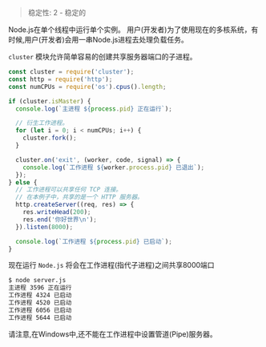 
<!--introduced_in=v0.10.0-->

> 稳定性: 2 - 稳定的

Node.js在单个线程中运行单个实例。
用户(开发者)为了使用现在的多核系统，有时候,用户(开发者)会用一串Node.js进程去处理负载任务。

`cluster` 模块允许简单容易的创建共享服务器端口的子进程。

```js
const cluster = require('cluster');
const http = require('http');
const numCPUs = require('os').cpus().length;

if (cluster.isMaster) {
  console.log(`主进程 ${process.pid} 正在运行`);

  // 衍生工作进程。
  for (let i = 0; i < numCPUs; i++) {
    cluster.fork();
  }

  cluster.on('exit', (worker, code, signal) => {
    console.log(`工作进程 ${worker.process.pid} 已退出`);
  });
} else {
  // 工作进程可以共享任何 TCP 连接。
  // 在本例子中，共享的是一个 HTTP 服务器。
  http.createServer((req, res) => {
    res.writeHead(200);
    res.end('你好世界\n');
  }).listen(8000);

  console.log(`工作进程 ${process.pid} 已启动`);
}
```
现在运行 `Node.js` 将会在工作进程(指代子进程)之间共享8000端口

```txt
$ node server.js
主进程 3596 正在运行
工作进程 4324 已启动
工作进程 4520 已启动
工作进程 6056 已启动
工作进程 5644 已启动
```
请注意,在Windows中,还不能在工作进程中设置管道(Pipe)服务器。

